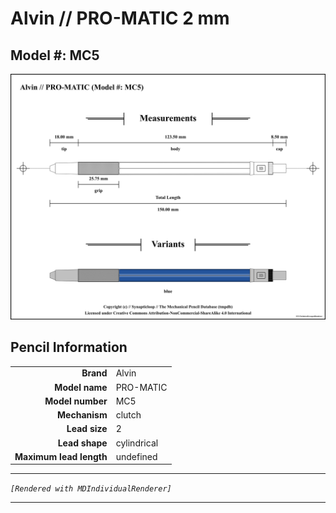 # Alvin // PRO-MATIC 2 mm

## Model #: MC5

<img src="./pro-matic-mc5-2.0-grouped.png">

## Pencil Information

|     |     |
| ---: | :--- |
| **Brand** | Alvin |
| **Model name** | PRO-MATIC |
| **Model number** | MC5 |
| **Mechanism** | clutch |
| **Lead size** | 2 |
| **Lead shape** | cylindrical |
| **Maximum lead length** | undefined |


---

_`[Rendered with MDIndividualRenderer]`_

---

